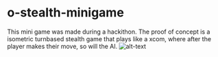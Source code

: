 # o-stealth-minigame
This mini game was made during a hackithon. The proof of concept is a isometric turnbased stealth game that plays like a xcom, where after the player makes their move, so will the AI. 
![alt-text](https://raw.githubusercontent.com/JoelUrena/o-stealth-minigame/main/preview.gif)
